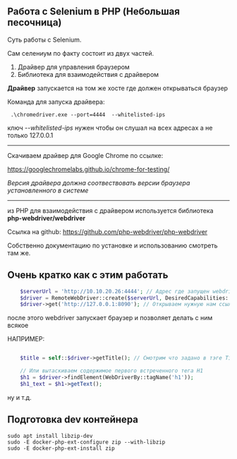 ## Работа с **Selenium** в PHP (Небольшая песочница)

Суть работы с Selenium.

Сам селениум по факту состоит из двух частей.

1. Драйвер для управления браузером
2. Библиотека для взаимодействия с драйвером

**Драйвер** запускается на том же хосте где должен открываться браузер

Команда для запуска драйвера:

```
 .\chromedriver.exe --port=4444  --whitelisted-ips
```

ключ *--whitelisted-ips* нужен чтобы он слушал на всех адресах а не только 127.0.0.1


---
Скачиваем драйвер для Google Chrome по ссылке:

https://googlechromelabs.github.io/chrome-for-testing/

*Версия драйвера должна соотвествовать версии браузера установленного в системе*

---

из PHP для взаимодействия с драйвером используется библиотека **php-webdriver/webdriver**

Ссылка на github: https://github.com/php-webdriver/php-webdriver

Собственно документацию по установке и использованию смотреть там же.

## Очень кратко как с этим работать

```php
    $serverUrl = 'http://10.10.20.26:4444'; // Адрес где запущен webdriver
    $driver = RemoteWebDriver::create($serverUrl, DesiredCapabilities::chrome()); // Подключаемся
    $driver->get('http://127.0.0.1:8090'); // Открываем нужную нам ссылку
```

после этого webdriver запускает браузер и позволяет делать с ним всякое

НАПРИМЕР:
```php

    $title = self::$driver->getTitle(); // Смотрим что задано в тэге Title

    // Или вытаскиваем содержимое первого встреченного тега H1
    $h1 = $driver->findElement(WebDriverBy::tagName('h1'));
    $h1_text = $h1->getText();

```

ну и т.д.

## Подготовка dev контейнера

```
sudo apt install libzip-dev
sudo -E docker-php-ext-configure zip --with-libzip
sudo -E docker-php-ext-install zip
```
